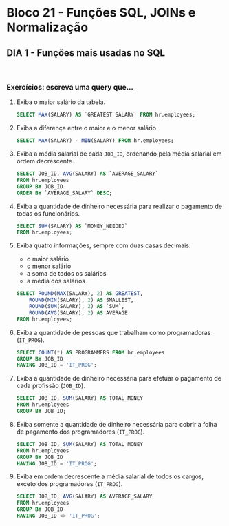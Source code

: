 # **Bloco 21 -** Funções SQL, JOINs e Normalização

## DIA 1 - Funções mais usadas no SQL

&nbsp;

### **Exercícios:** escreva uma query que...

1. Exiba o maior salário da tabela.
    ```sql
    SELECT MAX(SALARY) AS `GREATEST SALARY` FROM hr.employees;
    ```

2. Exiba a diferença entre o maior e o menor salário.
    ```sql
    SELECT MAX(SALARY) - MIN(SALARY) FROM hr.employees;
    ```

3. Exiba a média salarial de cada `JOB_ID`, ordenando pela média salarial em ordem decrescente.

    ```sql
    SELECT JOB_ID, AVG(SALARY) AS `AVERAGE_SALARY`
    FROM hr.employees
    GROUP BY JOB_ID
    ORDER BY `AVERAGE_SALARY` DESC;
    ```

4. Exiba a quantidade de dinheiro necessária para realizar o pagamento de todas os funcionários.

    ```sql
    SELECT SUM(SALARY) AS `MONEY_NEEDED`
    FROM hr.employees;
    ```

5. Exiba quatro informações, sempre com duas casas decimais:
    * o maior salário
    * o menor salário
    * a soma de todos os salários
    * a média dos salários

    ```sql
    SELECT ROUND(MAX(SALARY), 2) AS GREATEST,
        ROUND(MIN(SALARY), 2) AS SMALLEST,
        ROUND(SUM(SALARY), 2) AS `SUM`,
        ROUND(AVG(SALARY), 2) AS AVERAGE
    FROM hr.employees;
    ```

6. Exiba a quantidade de pessoas que trabalham como programadoras (`IT_PROG`).

    ```sql
    SELECT COUNT(*) AS PROGRAMMERS FROM hr.employees
    GROUP BY JOB_ID
    HAVING JOB_ID = 'IT_PROG';
    ```

7. Exiba a quantidade de dinheiro necessária para efetuar o pagamento de cada profissão (`JOB_ID`).

    ```sql
    SELECT JOB_ID, SUM(SALARY) AS TOTAL_MONEY
    FROM hr.employees
    GROUP BY JOB_ID;
    ```

8. Exiba somente a quantidade de dinheiro necessária para cobrir a folha de pagamento dos programadores (`IT_PROG`).

    ```sql
    SELECT JOB_ID, SUM(SALARY) AS TOTAL_MONEY
    FROM hr.employees
    GROUP BY JOB_ID
    HAVING JOB_ID = 'IT_PROG';
    ```

9. Exiba em ordem decrescente a média salarial de todos os cargos, exceto dos programadores (`IT_PROG`).

    ```sql
    SELECT JOB_ID, AVG(SALARY) AS AVERAGE_SALARY
    FROM hr.employees
    GROUP BY JOB_ID
    HAVING JOB_ID <> 'IT_PROG';
    ```

